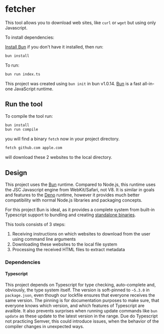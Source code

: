 # fetcher

This tool allows you to download web sites, like `curl` or `wget` but using only Javascript.

To install dependencies:

[Install Bun](https://bun.sh/docs/installation) if you don't have it installed, then run:

```bash
bun install
```

To run:

```bash
bun run index.ts
```

This project was created using `bun init` in bun v1.0.14. [Bun](https://bun.sh) is a fast all-in-one JavaScript runtime.

## Run the tool
To compile the tool run:
```bash
bun install
bun run compile
```
you will find a binary `fetch` now in your project directory.

```bash
fetch github.com apple.com
```
will download these 2 websites to the local directory.

## Design

This project uses the [Bun](https://bun.sh) runtime. Compared to Node.js, this runtime uses the JSC Javascript engine from WebKit/Safari, not V8. It is similar in goals and features to the [Deno](https://deno.com) runtime, however it provides much better compatibility with normal Node.js libraries and packaging concepts. 

For this project Bun is ideal, as it provides a complete system from built-in Typescript support to bundling and creating [standalone binaries](https://bun.sh/docs/bundler/executables).

This tools consists of 3 steps:
1. Receiving instructions on which websites to download from the user using command line arguments
2. Downloading these websites to the local file system
3. Processing the received HTML files to extract metadata

### Dependencies
#### Typescript 
This project depends on Typescript for type checking, auto-complete and, obviously, the type system itself.
The version is soft-pinned to `~5.3.0` in `package.json`, even though our lockfile ensures that everyone receives the same version. The pinning is for documentation purposes to make sure, that everyone knows which version, and which features of Typescript are availble.
It also prevents surprises when running update commands like `bun update` as these update to the latest version in the range. Due do Typescript not practicing Semver, this could introduce issues, when the behavior of the compiler changes in unexpected ways.